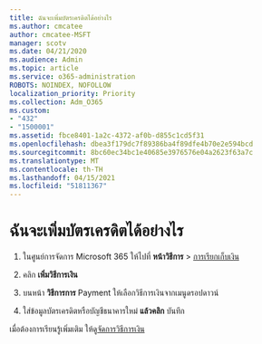 ```yaml
---
title: ฉันจะเพิ่มบัตรเครดิตได้อย่างไร
ms.author: cmcatee
author: cmcatee-MSFT
manager: scotv
ms.date: 04/21/2020
ms.audience: Admin
ms.topic: article
ms.service: o365-administration
ROBOTS: NOINDEX, NOFOLLOW
localization_priority: Priority
ms.collection: Adm_O365
ms.custom:
- "432"
- "1500001"
ms.assetid: fbce8401-1a2c-4372-af0b-d855c1cd5f31
ms.openlocfilehash: dbea3f179dc7f89386ba4f89dfe4b70e2e594bcd
ms.sourcegitcommit: 8bc60ec34bc1e40685e3976576e04a2623f63a7c
ms.translationtype: MT
ms.contentlocale: th-TH
ms.lasthandoff: 04/15/2021
ms.locfileid: "51811367"
---
```

# <a name="how-do-i-add-a-credit-card"></a>ฉันจะเพิ่มบัตรเครดิตได้อย่างไร

1. ในศูนย์การจัดการ Microsoft 365 ให้ไปที่ **หน้าวิธีการ** \> [การเรียกเก็บเงิน](https://go.microsoft.com/fwlink/p/?linkid=2018806)

2. คลิก **เพิ่มวิธีการเงิน**

3. บนหน้า **วิธีการการ** Payment ให้เลือกวิธีการเงินจากเมนูดรอปดาวน์

4. ใส่ข้อมูลบัตรเครดิตหรือบัญชีธนาคารใหม่ **แล้วคลิก** บันทึก

เมื่อต้องการเรียนรู้เพิ่มเติม ให้ดู[จัดการวิธีการเงิน](https://docs.microsoft.com/microsoft-365/commerce/billing-and-payments/manage-payment-methods)
